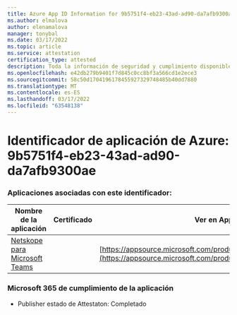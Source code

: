 ```yaml
---
title: Azure App ID Information for 9b5751f4-eb23-43ad-ad90-da7afb9300ae
ms.author: elmalova
author: elenamalova
manager: tonybal
ms.date: 03/17/2022
ms.topic: article
ms.service: attestation
certification_type: attested
description: Toda la información de seguridad y cumplimiento disponible para 9b5751f4-eb23-43ad-ad90-da7afb9300ae.
ms.openlocfilehash: e42db279b9401f7d845c0cc8bf3a566cd1e2ece3
ms.sourcegitcommit: 58c50d1704196178455927329748485b40dd7880
ms.translationtype: MT
ms.contentlocale: es-ES
ms.lasthandoff: 03/17/2022
ms.locfileid: "63548138"
---
```

# <a name="azure-app-id-9b5751f4-eb23-43ad-ad90-da7afb9300ae"></a>Identificador de aplicación de Azure: 9b5751f4-eb23-43ad-ad90-da7afb9300ae


### <a name="apps-associated-with-this-id"></a>Aplicaciones asociadas con este identificador:
| **Nombre de la aplicación** | **Certificado** | **Ver en AppSource** |
|--------------|---------------|-----------------------|
| [Netskope para Microsoft Teams](../forward/netskope.netskope_teams.md) |  | [https://appsource.microsoft.com/product/office/netskope.netskope_teams](https://appsource.microsoft.com/product/office/netskope.netskope_teams) |

### <a name="microsoft-365-app-compliance-status"></a>Microsoft 365 de cumplimiento de la aplicación
- Publisher estado de Attestaton: Completado
